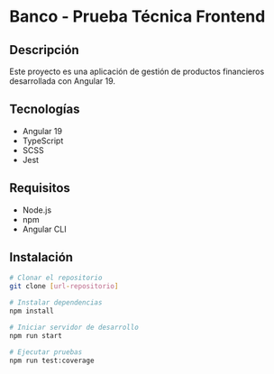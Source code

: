 # Banco - Prueba Técnica Frontend

## Descripción
Este proyecto es una aplicación de gestión de productos financieros desarrollada con Angular 19.

## Tecnologías
- Angular 19 
- TypeScript
- SCSS
- Jest

## Requisitos
- Node.js
- npm
- Angular CLI

## Instalación
```bash
# Clonar el repositorio
git clone [url-repositorio]

# Instalar dependencias
npm install 

# Iniciar servidor de desarrollo
npm run start

# Ejecutar pruebas
npm run test:coverage